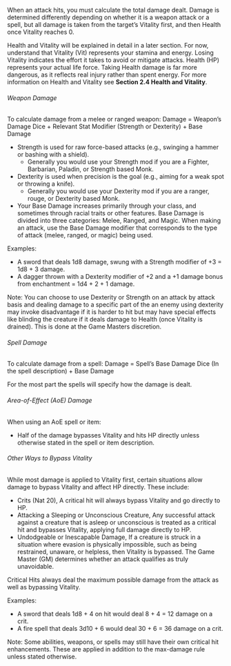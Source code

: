 When an attack hits, you must calculate the total damage dealt. Damage is determined differently depending on whether it is a weapon attack or a spell, but all damage is taken from the target’s Vitality first, and then Health once Vitality reaches 0.

Health and Vitality will be explained in detail in a later section. For now, understand that Vitality (Vit) represents your stamina and energy. Losing Vitality indicates the effort it takes to avoid or mitigate attacks. Health (HP) represents your actual life force. Taking Health damage is far more dangerous, as it reflects real injury rather than spent energy. For more information on Health and Vitality see **Section 2.4 Health and Vitality**. 
###### Weapon Damage
To calculate damage from a melee or ranged weapon:
Damage = Weapon’s Damage Dice + Relevant Stat Modifier (Strength or Dexterity) + Base Damage
- Strength is used for raw force-based attacks (e.g., swinging a hammer or bashing with a shield).
	- Generally you would use your Strength mod if you are a Fighter, Barbarian, Paladin, or Strength based Monk.
- Dexterity is used when precision is the goal (e.g., aiming for a weak spot or throwing a knife).
	- Generally you would use your Dexterity mod if you are a ranger, rouge, or Dexterity based Monk.
- Your Base Damage increases primarily through your class, and sometimes through racial traits or other features. Base Damage is divided into three categories: Melee, Ranged, and Magic. When making an attack, use the Base Damage modifier that corresponds to the type of attack (melee, ranged, or magic) being used.

Examples:
- A sword that deals 1d8 damage, swung with a Strength modifier of +3 = 1d8 + 3 damage.
- A dagger thrown with a Dexterity modifier of +2 and a +1 damage bonus from enchantment = 1d4 + 2 + 1 damage.

Note: You can choose to use Dexterity or Strength on an attack by attack basis and dealing damage to a specific part of the an enemy using dexterity may invoke disadvantage if it is harder to hit but may have special effects like blinding the creature if it deals damage to Health (once Vitality is drained). This is done at the Game Masters discretion. 
###### Spell Damage
To calculate damage from a spell:
Damage = Spell’s Base Damage Dice (In the spell description) + Base Damage

For the most part the spells will specify how the damage is dealt. 
###### Area-of-Effect (AoE) Damage
When using an AoE spell or item:
- Half of the damage bypasses Vitality and hits HP directly unless otherwise stated in the spell or item description.
###### Other Ways to Bypass Vitality
While most damage is applied to Vitality first, certain situations allow damage to bypass Vitality and affect HP directly.
These include:
- Crits (Nat 20), A critical hit will always bypass Vitality and go directly to HP.
- Attacking a Sleeping or Unconscious Creature, Any successful attack against a creature that is asleep or unconscious is treated as a critical hit and bypasses Vitality, applying full damage directly to HP.
- Undodgeable or Inescapable Damage, If a creature is struck in a situation where evasion is physically impossible, such as being restrained, unaware, or helpless, then Vitality is bypassed. The Game Master (GM) determines whether an attack qualifies as truly unavoidable.    

Critical Hits always deal the maximum possible damage from the attack as well as bypassing Vitality. 

Examples:
- A sword that deals 1d8 + 4 on hit would deal 8 + 4 = 12 damage on a crit.
- A fire spell that deals 3d10 + 6 would deal 30 + 6 = 36 damage on a crit.

Note: Some abilities, weapons, or spells may still have their own critical hit enhancements. These are applied in addition to the max-damage rule unless stated otherwise.